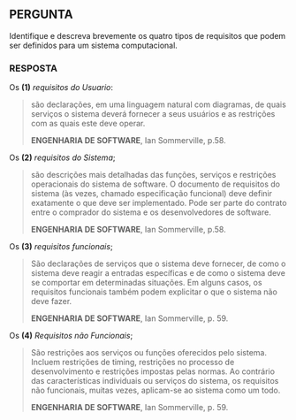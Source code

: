 ## PERGUNTA

Identifique e descreva brevemente os quatro tipos de requisitos que podem ser definidos para um sistema computacional.

### RESPOSTA

Os **(1)** *requisitos do Usuario*:

> são declarações, em uma linguagem natural com diagramas, de quais serviços o sistema deverá fornecer a seus usuários e as restrições com as quais este deve operar.
>
> **ENGENHARIA DE SOFTWARE**, Ian Sommerville, p.58.

Os **(2)** *requisitos do Sistema*;

> são descrições mais detalhadas das funções, serviços e restrições operacionais do sistema de software. O documento de requisitos do sistema (às vezes, chamado especificação funcional) deve definir exatamente o que deve ser implementado. Pode ser parte do contrato entre o comprador do sistema e os desenvolvedores de software.
>
> **ENGENHARIA DE SOFTWARE**, Ian Sommerville, p.58.

Os **(3)** *requisitos funcionais*;

> São declarações de serviços que o sistema deve fornecer, de como o sistema deve reagir a entradas específicas e de como o sistema deve se comportar em determinadas situações. Em alguns casos, os requisitos funcionais também podem explicitar o que o sistema não deve fazer.
>
> **ENGENHARIA DE SOFTWARE**, Ian Sommerville, p. 59.

Os **(4)** *Requisitos não Funcionais*;

> São restrições aos serviços ou funções oferecidos pelo sistema. Incluem restrições de timing, restrições no processo de desenvolvimento e restrições impostas pelas normas. Ao contrário das características individuais ou serviços do sistema, os requisitos não funcionais, muitas vezes, aplicam-se ao sistema como um todo.
>
> **ENGENHARIA DE SOFTWARE**, Ian Sommerville, p. 59.
